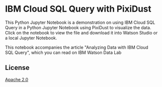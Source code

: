 # IBM Cloud SQL Query with PixiDust

This Python Jupyter Notebook is a demonstration on using IBM Cloud SQL Query in a Python Jupyter Notebook using PixiDust to visualize the data. Click on the notebook to view the file and download it into Watson Studio or a local Jupyter Notebook.

This notebook accompanies the article "Analyzing Data with IBM Cloud SQL Query", which you can read on IBM Watson Data Lab

## License

[Apache 2.0](https://github.com/ibm-watson-data-lab/cloud-sql-query/blob/master/LICENSE)
